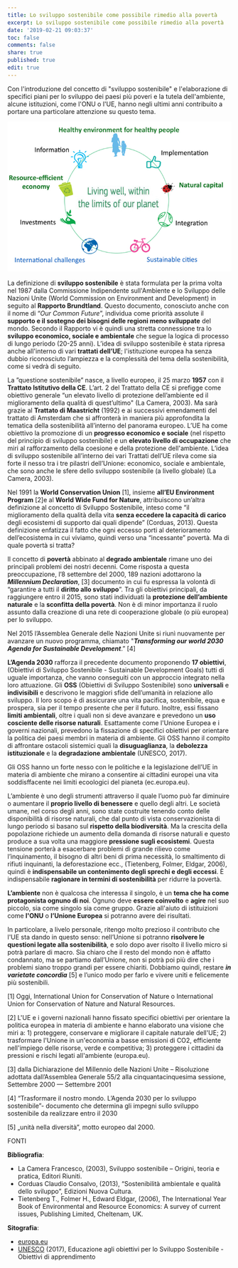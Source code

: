 ```yaml
---
title: Lo sviluppo sostenibile come possibile rimedio alla povertà
excerpt: Lo sviluppo sostenibile come possibile rimedio alla povertà
date: '2019-02-21 09:03:37'
toc: false
comments: false
share: true
published: true
edit: true
---
```

Con l'introduzione del concetto di "sviluppo sostenibile" e l'elaborazione di specifici piani per lo sviluppo dei paesi più poveri e la tutela dell'ambiente, alcune istituzioni, come l'ONU o l'UE, hanno negli ultimi anni contribuito a portare una particolare attenzione su questo tema. 

![null](/assets/images/1550660690320blob.jpg)

La definizione di **sviluppo sostenibile** è stata formulata per la prima volta nel 1987 dalla Commissione Indipendente sull'Ambiente e lo Sviluppo delle Nazioni Unite (World Commission on Environment and Development) in seguito al **Rapporto Brundtland**. Questo documento, conosciuto anche con il nome di “_Our Common Future_”, individua come priorità assolute il **supporto e il sostegno dei bisogni delle regioni meno sviluppate** del mondo. Secondo il Rapporto vi è quindi una stretta connessione tra lo **sviluppo economico, sociale e ambientale** che segue la logica di processo di lungo periodo (20-25 anni). L’idea di sviluppo sostenibile è stata ripresa anche all'interno di vari **trattati dell’UE**; l'istituzione europea ha senza dubbio riconosciuto l’ampiezza e la complessità del tema della sostenibilità, come si vedrà di seguito.

La ”questione sostenibile” nasce, a livello europeo, il 25 marzo **1957** con il **Trattato Istitutivo della CE**. L’art. 2 del Trattato della CE si prefigge come obiettivo generale “un elevato livello di protezione dell’ambiente ed il miglioramento della qualità di quest’ultimo" (La Camera, 2003). Ma sarà grazie al **Trattato di Maastricht** (1992) e ai successivi emendamenti del trattato di Amsterdam che si affronterà in maniera più approfondita la tematica della sostenibilità all’interno del panorama europeo. L’UE ha come obiettivo la promozione di un **progresso economico e sociale** (nel rispetto del principio di sviluppo sostenibile) e un **elevato livello di occupazione** che miri al rafforzamento della coesione e della protezione dell'ambiente. L’idea di sviluppo sostenibile all’interno dei vari Trattati dell’UE rileva come sia forte il nesso tra i tre pilastri dell’Unione: economico, sociale e ambientale, che sono anche le sfere dello sviluppo sostenibile (a livello globale) (La Camera, 2003). 

Nel 1991 la **World Conservation Union** \[1], insieme **all’EU Environment Program** \[2]e al **World Wide Fund for Nature**, attribuiscono un’altra definizione al concetto di Sviluppo Sostenibile, inteso come “il miglioramento della qualità della vita **senza eccedere la capacità di carico** degli ecosistemi di supporto dai quali dipende” (Corduas, 2013). Questa definizione enfatizza il fatto che ogni eccesso porti al deterioramento dell’ecosistema in cui viviamo, quindi verso una “incessante” povertà. Ma di quale povertà si tratta?

Il concetto di **povertà** abbinato al **degrado ambientale** rimane uno dei principali problemi dei nostri decenni. Come risposta a questa preoccupazione, l’8 settembre del 2000, 189 nazioni adottarono la **_Millennium Declaration_**, \[3] documento in cui fu espressa la volontà di “garantire a tutti il **diritto allo sviluppo**”. Tra gli obiettivi principali, da raggiungere entro il 2015, sono stati individuati la **protezione dell’ambiente naturale** e la **sconfitta della povertà**. Non è di minor importanza il ruolo assunto dalla creazione di una rete di cooperazione globale (o più europea) per lo sviluppo. 

Nel 2015 l’Assemblea Generale delle Nazioni Unite si riunì nuovamente per avanzare un nuovo programma, chiamato "**_Transforming our world 2030 Agenda for Sustainable Development_**.” \[4] 

**L’Agenda 2030** rafforza il precedente documento proponendo **17 obiettivi**, (Obiettivi di Sviluppo Sostenibile - Sustainable Development Goals) tutti di uguale importanza, che vanno conseguiti con un approccio integrato nella loro attuazione. Gli **OSS** (Obiettivi di Sviluppo Sostenibile) sono **universali** e **indivisibili** e descrivono le maggiori sfide dell’umanità in relazione allo sviluppo. Il loro scopo è di assicurare una vita pacifica, sostenibile, equa e prospera, sia per il tempo presente che per il futuro. Inoltre, essi fissano **limiti ambientali**, oltre i quali non si deve avanzare e prevedono un **uso cosciente delle risorse naturali**. Esattamente come l'Unione Europea e i governi nazionali, prevedono la fissazione di specifici obiettivi per orientare la politica dei paesi membri in materia di ambiente. Gli OSS hanno il compito di affrontare ostacoli sistemici quali la **disuguaglianza**, la **debolezza istituzionale** e la **degradazione ambientale** (UNESCO, 2017).

Gli OSS hanno un forte nesso con le politiche e la legislazione dell’UE in materia di ambiente che mirano a consentire ai cittadini europei una vita soddisffacente nei limiti ecoologici del pianeta (ec.europa.eu).

L’ambiente è uno degli strumenti attraverso il quale l’uomo può far diminuire o  aumentare il **proprio livello di benessere** e quello degli altri. Le società umane, nel corso degli anni, sono state costruite tenendo conto delle disponibilità di risorse naturali, che dal punto di vista conservazionista di lungo periodo si basano sul **rispetto della biodiversità**. Ma la crescita della popolazione richiede un aumento della domanda di risorse naturali e questo produce a sua volta una maggiore **pressione sugli ecosistemi**. Questa tensione porterà a esacerbare problemi di grande rilievo come l’inquinamento, il bisogno di altri beni di prima necessità, lo smaltimento di rifiuti inquinanti, la deforestazione ecc., (Tietenberg, Folmer, Eldgar, 2006), quindi è **indispensabile un contenimento degli sprechi e degli eccessi**. È indispensabile **ragionare in termini di sostenibilità** per ridurre la povertà. 

**L’ambiente** non è qualcosa che interessa il singolo, è un **tema che ha come protagonista ognuno di noi**. Ognuno deve **essere coinvolto** e **agire** nel suo piccolo, sia come singolo sia come gruppo. Grazie all'aiuto di istituizioni come **l'ONU** o **l’Unione Europea** si potranno avere dei risultati. 

In particolare, a livelo personale, ritengo molto prezioso il contributo che l'UE sta dando in questo senso: nell’Unione si potranno **risolvere le questioni legate alla sostenibilità**, e solo dopo aver risolto il livello micro si potrà parlare di macro. Sia chiaro che il resto del mondo non è affatto condannato, ma se partiamo dall’Unione, non si potrà poi più dire che i problemi siano troppo grandi per essere chiariti. Dobbiamo quindi, restare _**in varietate concordia**_ \[5] e l’unico modo per farlo e vivere uniti e felicemente più sostenibili.

\[1] Oggi, International Union for Conservation of Nature o International Union for Conservation of Nature and Natural Resources.

\[2] L'UE e i governi nazionali hanno fissato specifici obiettivi per orientare la politica europea in materia di ambiente e hanno elaborato una visione che miri a: 1) proteggere, conservare e migliorare il capitale naturale dell'UE; 2) trasformare l'Unione in un'economia a basse emissioni di CO2, efficiente nell'impiego delle risorse, verde e competitiva; 3) proteggere i cittadini da pressioni e rischi legati all'ambiente (europa.eu).

\[3] dalla Dichiarazione del Millennio delle Nazioni Unite – Risoluzione adottata dall’Assemblea Generale 55/2 alla cinquantacinquesima sessione, Settembre 2000 — Settembre 2001

\[4] “Trasformare il nostro mondo. L’Agenda 2030 per lo sviluppo sostenibile”- documento che determina gli impegni sullo sviluppo sostenibile da realizzare entro il 2030 

\[5]   „unità nella diversità”, motto europeo dal 2000. 

FONTI

**Bibliografia**:

* La Camera Francesco, (2003),  Sviluppo sostenibile  –  Origini, teoria e pratica, Editori Riuniti.
* Corduas Claudio Consalvo, (2013), “Sostenibilità ambientale e qualità dello sviluppo”, Edizioni Nuova Cultura.
* Tietenberg T., Folmer H., Edward Eldgar, (2006), The International Year Book of Environmental  and  Resource  Economics:  A  survey  of  current  issues, Publishing  Limited, Cheltenam, UK.

**Sitografia**:

* [europa.eu](https://europa.eu/european-union/topics/environment_it)
* [UNESCO](http://unescoblob.blob.core.windows.net/pdf/UploadCKEditor/MANUALE_ITA1.pdf) (2017), Educazione agli obiettivi per lo Sviluppo Sostenibile - Obiettivi di apprendimento
